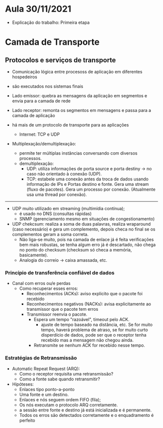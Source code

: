 # Aula 30/11/2021

- Explicação do trabalho: Primeira etapa

# Camada de Transporte

## Protocolos e serviços de transporte

- Comunicação lógica entre procesoss de aplicação em diferentes hospedeiros
- são executados nos sistemas finais
- Lado emissor: quebra as mensagens da aplicação em segmentos e envia para a camada de rede
- Lado receptor: remonta os segmentos em mensagens e passa para a camada de aplicação
- há mais de um protocolo de transporte para as aplicações
  - Internet: TCP e UDP

- Multiplexação/demultiplexação: 
    - permite ter múltiplas instâncias conversando com diversos processos.
    - demultiplexação: 
        - UDP: utiliza informações de porta source e porta destiny -> no caso não orientado à conexão (UDP).
        - TCP: estabele uma conexão antes da troca de dados usando informação de IPs e Portas destino e fonte. Gera uma stream (fluxo de pacotes). Gera um processo por conexão. (Atualmente usa uma thread por conexão).
---
- UDP muito utilizado em streaming (multimídia contínua);
  - é usado no DNS (consultas rápidas)
  - SNMP (gerenciamento mesmo em situações de congestionamento)
- UDP chekcsum: realiza a soma de duas palavras, realiza wraparound (caso necessário) e gera um complemento, depois checa no final se os complementos geram a soma correta.
    - Não liga-se muito, pois na camada de enlace já é feita verificações bem mais robustas, se tenha algum erro já é descartado, não chega no ponto do checksum (checksum só checa a memória, basicamente).
    - Analogia do correio -> caixa amassada, etc.

### Princípio de transferência confiável de dados

- Canal com erros ou/e perdas
    - Como recuperar esses erros:
        - Reconhecimentos (ACKs): aviso explicito que o pacote foi recebido
        - Reconhecimentos negativos (NACKs): avisa explicitamente ao transmissor que o pacote tem erros
        - Transmissor reenvia o pacote.
            - Espera um tempo "razoável", timeout pelo ACK.
                - ajuste de tempo baseado na distância, etc. Se for muito tempo, haverá problema de atraso, se for muito curto disperdício de dados, pode ser que o receptor tenha recebido mas a mensagem não chegou ainda.
            - Retransmite se nenhum ACK for recebido nesse tempo.

### Estratégias de Retransmissão

- Automatic Repeat Request (ARQ):
    - Como o receptor requisita uma retransmissão?
    - Como a fonte sabe quando retransmitir?
- Hipóteses:
    - Enlaces tipo ponto-a-ponto
    - Uma fonte e um destino.
    - Enlaces e nós seguem ordem FIFO (fila);
    - Os nós executam o protocolo ARQ corretamente.
    - a sessão entre fonte e destino já está inicializada e é permanente.
    - Todos os erros são detectados corretamente e o enquadramento é perfeito